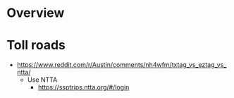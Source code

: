 # Overview

# Toll roads

- https://www.reddit.com/r/Austin/comments/nh4wfm/txtag_vs_eztag_vs_ntta/
    + Use NTTA
        * https://ssptrips.ntta.org/#/login
